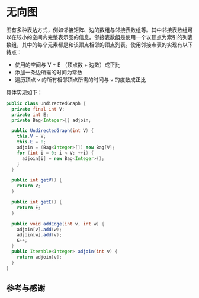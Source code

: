 # 无向图



图有多种表达方式，例如邻接矩阵、边的数组与邻接表数组等。其中邻接表数组可以在较小的空间内完整表示图的信息。邻接表数组是使用一个以顶点为索引的列表数组，其中的每个元素都是和该顶点相邻的顶点列表。使用邻接点表的实现有以下特点：

- 使用的空间与 V + E （顶点数 + 边数）成正比
- 添加一条边所需的时间为常数
- 遍历顶点 v 的所有相邻顶点所需的时间与 v 的度数成正比

具体实现如下：

```java
public class UndirectedGraph {
  private final int V;
  private int E;
  private Bag<Integer>[] adjoin;

  public UndirectedGraph(int V) {
    this.V = V;
    this.E = 0;
    adjoin = (Bag<Integer>[]) new Bag[V];
    for (int i = 0; i < V; ++i) {
      adjoin[i] = new Bag<Integer>();
    }
  }

  public int getV() {
    return V;
  }

  public int getE() {
    return E;
  }

  public void addEdge(int v, int w) {
    adjoin[v].add(w);
    adjoin[w].add(v);
    E++;
  }
  public Iterable<Integer> adjoin(int v) {
    return adjoin[v];
  }
}
```















































## 参考与感谢



